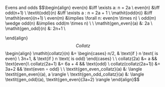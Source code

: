 Evens and odds
$$\begin{align}
even(n) &\iff \exists a: n = 2a \\
even(n) &\iff odd(n+1) \\
\textit{odd}(n) &\iff \exists a : n = 2a + 1 \\
\mathit{odd(n)} &\iff \mathit{even}(n+1) \\
even(m) &\implies \forall n: even(m \times n) \\
odd(m) \wedge odd(n) &\implies odd(m \times n) \\
\\
\mathit{gen\_even}(a) &: 2a \\
\mathit{gen\_odd}(n) &: 2n+1 \\

\end{align}$$
Collatz
$$\begin{align}
\mathit{collatz}(n) &= \begin{cases}
n/2, & \text{if } n \text{ is even} \\
3n+1, & \text{if } n \text{ is odd}
\end{cases} \\
\\
collatz(2a) &= a && \text{even}\\
collatz(2a+1) &= 6a + 4 && \text{odd} \\
collatz(collatz(2a+1)) &= 3a+2 && \text{even $\circ$ odd} \\
\\
\textit{gen\_even\_collatz}(a) &: \langle \textit{gen\_even}(a), a \rangle \\
\textit{gen\_odd\_collatz}(a) &: \langle \textit{gen\_odd}(a), \textit{gen\_even}(3a+2) \rangle
\end{align}$$
